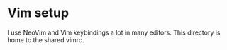 # Vim setup

I use NeoVim and Vim keybindings a lot in many editors. This directory is home to the shared vimrc.
